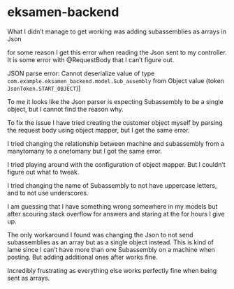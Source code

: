 # eksamen-backend

What I didn’t manage to get working was adding subassemblies as arrays in Json

for some reason I get this error when reading the Json sent to my controller. It is some error with @RequestBody that I can’t figure out.

JSON parse error: Cannot deserialize value of type `com.example.eksamen_backend.model.Sub_assembly` from Object value (token `JsonToken.START_OBJECT`)]

To me it looks like the Json parser is expecting Subassembly to be a single object, but I cannot find the reason why. 

To fix the issue I have tried creating the customer object myself by parsing the request body using object mapper, but I get the same error.

I tried changing the relationship between machine and subassembly from a manytomany to a onetomany but I got the same error.

I tried playing around with the configuration of object mapper. But I couldn’t figure out what to tweak.

I tried changing the name of Subassembly to not have uppercase letters, and to not use underscores.

I am guessing that I have something wrong somewhere in my models but after scouring stack overflow for answers and staring at the for hours I give up.

The only workaround I found was changing the Json to not send subassemblies as an array but as a single object instead. This is kind of lame since I can’t have more than one Subassembly on a machine when posting. But adding additional ones after works fine.

Incredibly frustrating as everything else works perfectly fine when being sent as arrays.
